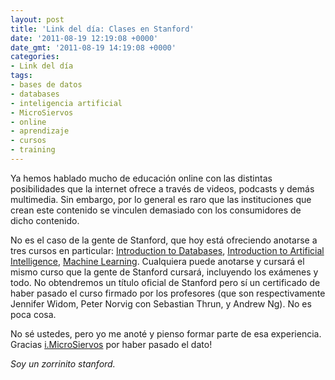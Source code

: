 ```yaml
---
layout: post
title: 'Link del día: Clases en Stanford'
date: '2011-08-19 12:19:08 +0000'
date_gmt: '2011-08-19 14:19:08 +0000'
categories:
- Link del día
tags:
- bases de datos
- databases
- inteligencia artificial
- MicroSiervos
- online
- aprendizaje
- cursos
- training
---
```


Ya hemos hablado mucho de educación online con las distintas posibilidades que la internet ofrece a través de videos, podcasts y demás multimedia. Sin embargo, por lo general es raro que las instituciones que crean este contenido se vinculen demasiado con los consumidores de dicho contenido.

No es el caso de la gente de Stanford, que hoy está ofreciendo anotarse a tres cursos en particular: [Introduction to Databases](http://www.db-class.org/), [Introduction to Artificial Intelligence](http://www.ai-class.com/), [Machine Learning](http://ml-class.org/). Cualquiera puede anotarse y cursará el mismo curso que la gente de Stanford cursará, incluyendo los exámenes y todo. No obtendremos un título oficial de Stanford pero sí un certificado de haber pasado el curso firmado por los profesores (que son respectivamente Jennifer Widom, Peter Norvig con Sebastian Thrun, y Andrew Ng). No es poca cosa.

No sé ustedes, pero yo me anoté y pienso formar parte de esa experiencia. Gracias [i.MicroSiervos](http://i.microsiervos.com/ordenadores/cursos-online-stanford.html) por haber pasado el dato!

_Soy un zorrinito stanford._
